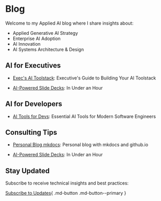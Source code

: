 # Blog

Welcome to my Applied AI blog where I share insights about:

- Applied Generative AI Strategy
- Enterprise AI Adoption
- AI Innovation
- AI Systems Architecture & Design

## AI for Executives

- [Exec's AI Toolstack](./posts/exec-ai-tools-guide.md): Executive's Guide to Building Your AI Toolstack

- [AI-Powered Slide Decks](./posts/ai-slides-guide.md): In Under an Hour

## AI for Developers

- [AI Tools for Devs](./posts/dev-ai-tools-guide.md): Essential AI Tools for Modern Software Engineers


## Consulting Tips

- [Personal Blog mkdocs](./posts/mkdocsblog.md): Personal blog with mkdocs and github.io

- [AI-Powered Slide Decks](./posts/ai-slides-guide.md): In Under an Hour

## Stay Updated

Subscribe to receive technical insights and best practices:

[Subscribe to Updates](https://ksferguson.kit.com/4e9ab54dc9){ .md-button .md-button--primary }
